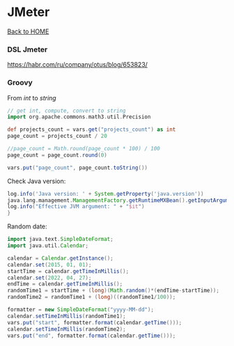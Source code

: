 # JMeter

[Back to HOME](https://prone19.github.io/)


### DSL Jmeter
https://habr.com/ru/company/otus/blog/653823/

### Groovy
From *int* to *string*
```groovy
// get int, compute, convert to string
import org.apache.commons.math3.util.Precision

def projects_count = vars.get("projects_count") as int
page_count = projects_count / 20

//page_count = Math.round(page_count * 100) / 100
page_count = page_count.round(0)

vars.put("page_count", page_count.toString())
```

Check Java version:
```groovy
log.info('Java version: ' + System.getProperty('java.version'))
java.lang.management.ManagementFactory.getRuntimeMXBean().getInputArguments().each {
log.info("Effective JVM argument: " + "$it")
}
```

Random date:
```groovy
import java.text.SimpleDateFormat;
import java.util.Calendar;

calendar = Calendar.getInstance();
calendar.set(2015, 01, 01);
startTime = calendar.getTimeInMillis();
calendar.set(2022, 04, 27);
endTime = calendar.getTimeInMillis();
randomTime1 = startTime + (long)(Math.random()*(endTime-startTime));
randomTime2 = randomTime1 + (long)((randomTime1/100));

formatter = new SimpleDateFormat("yyyy-MM-dd");
calendar.setTimeInMillis(randomTime1);
vars.put("start", formatter.format(calendar.getTime()));
calendar.setTimeInMillis(randomTime2);
vars.put("end", formatter.format(calendar.getTime()));
```